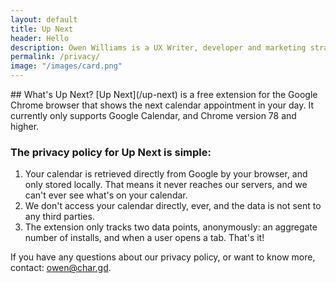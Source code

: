 ```yaml
---
layout: default
title: Up Next 
header: Hello
description: Owen Williams is a UX Writer, developer and marketing strategist in Toronto, Canada.
permalink: /privacy/
image: "/images/card.png"
---
```

<div class="container mt-4">
  <div class="row">
    <div class="col-6 offset-3" markdown="1">
## What's Up Next?
[Up Next](/up-next) is a free extension for the Google Chrome browser that shows the next calendar appointment in your day. It currently only supports Google Calendar, and Chrome version 78 and higher.

### The privacy policy for Up Next is simple:
1. Your calendar is retrieved directly from Google by your browser, and only stored locally. That means it never reaches our servers, and we can't ever see what's on your calendar. 
2. We don't access your calendar directly, ever, and the data is not sent to any third parties.
3. The extension only tracks two data points, anonymously: an aggregate number of installs, and when a user opens a tab. That's it! 

If you have any questions about our privacy policy, or want to know more, contact: owen@char.gd.
</div>
  </div>
</div>